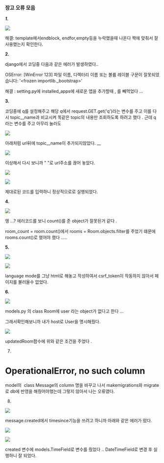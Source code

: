 ### 장고 오류 모음

***1*.**

![](C:\Users\junkyu-laptop\AppData\Roaming\marktext\images\2022-02-18-01-30-40-image.png)

해결: template에서endblock, endfor,empty등을 누락했을때 나온다 짝에 맞춰서 잘 사용했는지 확인한다.

**2.**

django에서 코딩중 다음과 같은 에러가 발생하였다..

OSError: [WinError 123] 파일 이름, 디렉터리 이름 또는 볼륨 레이블 구문이 잘못되었습니다: '<frozen importlib._bootstrap>'

해결 : setting.py에 installed_apps에 새로운 앱을 추가할때 , 를 빼먹었다 ... 

**3.**

코딩중에 q를 설정해주고 해당 q에서 request.GET.get('q')라는 변수를 주고 이를 다시 topic__name과 비교시켜 똑같은 topic의 내용만 조회하도록 하려고 했다 . 근데 q라는 변수를 주고 아무리 눌러도 

![](C:\Users\junkyu-laptop\AppData\Roaming\marktext\images\2022-02-18-23-21-24-image.png)

아래처럼 url뒤에 topic__name이 추가되지않았다. __

![](C:\Users\junkyu-laptop\AppData\Roaming\marktext\images\2022-02-18-23-21-51-image.png)

이상해서 다시 보니까 " "로 url주소를 끊어 놓았다.

![](C:\Users\junkyu-laptop\AppData\Roaming\marktext\images\2022-02-18-23-22-45-image.png)

![](C:\Users\junkyu-laptop\AppData\Roaming\marktext\images\2022-02-18-23-23-07-image.png)

제대로된 코드를 입력하니 정상적으로로 실행되었다.

**4.**

![](C:\Users\junkyu-laptop\AppData\Roaming\marktext\images\2022-02-19-02-43-09-image.png)

엥 ...? 에러코드를 보니 count()를 준 object가 잘못된거 같다 .

room_count =  room.count()에서 rooms = Room.objects.filter를 주었기 떄문에 rooms.count()로 했어야 했다 .....

**5.**

![](C:\Users\junkyu-laptop\AppData\Roaming\marktext\images\2022-02-19-14-49-16-image.png)

![](C:\Users\junkyu-laptop\AppData\Roaming\marktext\images\2022-02-19-15-08-51-image.png)

language mode를 그냥 html로 해놓고 작성하여서 csrf_token이 작동하지 않아서 페이지를 불러올수 없었다.

**6.**

![](C:\Users\junkyu-laptop\AppData\Roaming\marktext\images\2022-02-20-00-38-43-image.png)

models.py 의 class Room에 user 라는 object가 없다고 한다 ... 

그래서확인해보니까 내가 host로 User을 명시해줬다. 

![](C:\Users\junkyu-laptop\AppData\Roaming\marktext\images\2022-02-20-01-09-06-image.png)

updatedRoom함수에 위와 같은 조건을 주었다 .

7.

# OperationalError, no such column

model의   class Message의 column 명을 바꾸고 나서 makemigrations와 migrate로 db에 반영을 해줬어야했는데 그렇지 않아서 나는 오류였다.

8.

![](C:\Users\junkyu-laptop\AppData\Roaming\marktext\images\2022-02-20-23-47-14-image.png)

message.created에서 timesince기능을 쓰려고 하니까 아래와 같은 에러가 떴다.

![](C:\Users\junkyu-laptop\AppData\Roaming\marktext\images\2022-02-20-23-47-03-image.png)

![](C:\Users\junkyu-laptop\AppData\Roaming\marktext\images\2022-02-20-23-51-45-image.png)

created 변수에 models.TimeField로 변수를 줬었다 .. DateTimeField로 변경 후 실행하니 잘 되었다.
